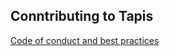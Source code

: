 ## Conntributing to Tapis

[Code of conduct and best practices](https://docs.google.com/presentation/d/1Z7bitctNRlikrQRWWnxufB3AzMG4fqyAHYQjj8in-xA/edit?usp=sharing)
